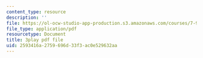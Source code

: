 ```yaml
---
content_type: resource
description: ''
file: https://ol-ocw-studio-app-production.s3.amazonaws.com/courses/7-91j-foundations-of-computational-and-systems-biology-spring-2014/2593416a2759696d33f3ac0e529632aa_6ROBp57G2ZI.pdf
file_type: application/pdf
resourcetype: Document
title: 3play pdf file
uid: 2593416a-2759-696d-33f3-ac0e529632aa
---
```

